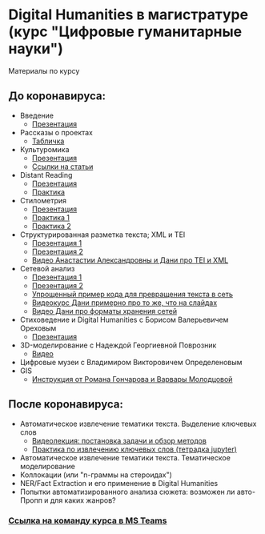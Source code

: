 # Digital Humanities в магистратуре (курс "Цифровые гуманитарные науки")

Материалы по курсу

## До коронавируса:

* Введение 
  * [Презентация](https://danilsko.github.io/slides/dhmasters/intro.html) 
* Рассказы о проектах
  * [Табличка](https://docs.google.com/spreadsheets/d/1S4oj2aEjFPYp_fYZQHrDlX3ZkgJYvPDvxJFeJ6aYi70/edit?usp=sharing)
* Культуромика 
  * [Презентация](Culturomics_MA_DH.pdf)
  * [Ссылки на статьи](culturomics_links.md)
* Distant Reading
  * [Презентация](https://danilsko.github.io/slides/dhmasters/distantreading)
  * [Практика](https://github.com/dhhse/dhcourse/blob/gh-pages/dr_practice/practice1.md)
* Стилометрия
  * [Презентация](https://slides.com/danilsko/stylometry_dh_ma)
  * [Практика 1](https://github.com/dhhse/dhcourse/blob/master/stylometry/stylometry_28_10_2019.md)
  * [Практика 2](https://github.com/dhhse/dhcourse/blob/master/stylometry/stylometry_13_11_2019.md)
* Структурированная разметка текста; XML и TEI
  * [Презентация 1](https://docs.google.com/presentation/d/1mYpnBKQ1eP9Txn-YlOaz2KhUOoVM9IcFu-aPzALz860/edit)
  * [Презентация 2](https://docs.google.com/presentation/d/1SpxXLPXHedEEwFk9OivDim6NiDV84Q6G1EIgZa1LQgk/edit)
  * [Видео Анастастии Александровны и Дани про TEI и XML](https://www.youtube.com/playlist?list=PL_KRBkoNptAVhODLNdHabJ8RapY5Td_8d) 
* Сетевой анализ
  * [Презентация 1](https://danilsko.github.io/slides/networks_dhmasters.html)
  * [Презентация 2](https://danilsko.github.io/slides/networks_reminder.html#/)
  * [Упрощенный пример кода для превращения текста в сеть](https://github.com/dhhse/dhcourse/blob/master/networks/text2graf_sample.py)
  * [Видеокурс Дани примерно про то же, что на слайдах](https://www.youtube.com/watch?v=eonQ2vzDKEA&list=PL_KRBkoNptAUUhQApck9yW1V3qdcA-KQk&index=3&t=10s)
  * [Видео Дани про форматы хранения сетей](https://youtu.be/Cic5NT4szdQ)
* Стиховедение и Digital Humanities с Борисом Валерьевичем Ореховым
  * [Презентация](https://cloud.mail.ru/public/3pDC/7MCwJwCY8)
* 3D-моделирование с Надеждой Георгиевной Поврозник
  * [Видео](https://drive.google.com/drive/folders/1Y0wpebp7MIQ4V3xV9Oq8l84uma31wuhE)
* Цифровые музеи с Владимиром Викторовичем Определеновым
* GIS
  * [Инструкция от Романа Гончарова и Варвары Молодцовой](https://docs.google.com/document/d/170If4w9U71HhcU-iJvqqEaAsZwSNxoPI7FJyzCca20E/edit)

## После коронавируса:
* Автоматическое извлечение тематики текста. Выделение ключевых слов 
  * [Видеолекция: постановка задачи и обзор методов](https://youtu.be/718Bl4m2088) 
  * [Практика по извлечению ключевых слов (тетрадка jupyter)](keywords/Keywords_DH_April_2020.ipynb)
* Автоматическое извлечение тематики текста. Тематическое моделирование
* Коллокации (или "n-граммы на стероидах")
* NER/Fact Extraction и его применение в Digital Humanities
* Попытки автоматизированного анализа сюжета: возможен ли авто-Пропп и для каких жанров?

### [Ссылка на команду курса в MS Teams](https://teams.microsoft.com/l/team/19%3a518f054c2f2e42dd8dc64df8f8ce0556%40thread.tacv2/conversations?groupId=4587aa95-4885-4aa8-9c72-ae3b13af8aef&tenantId=21f26c24-0793-4b07-a73d-563cd2ec235f)
